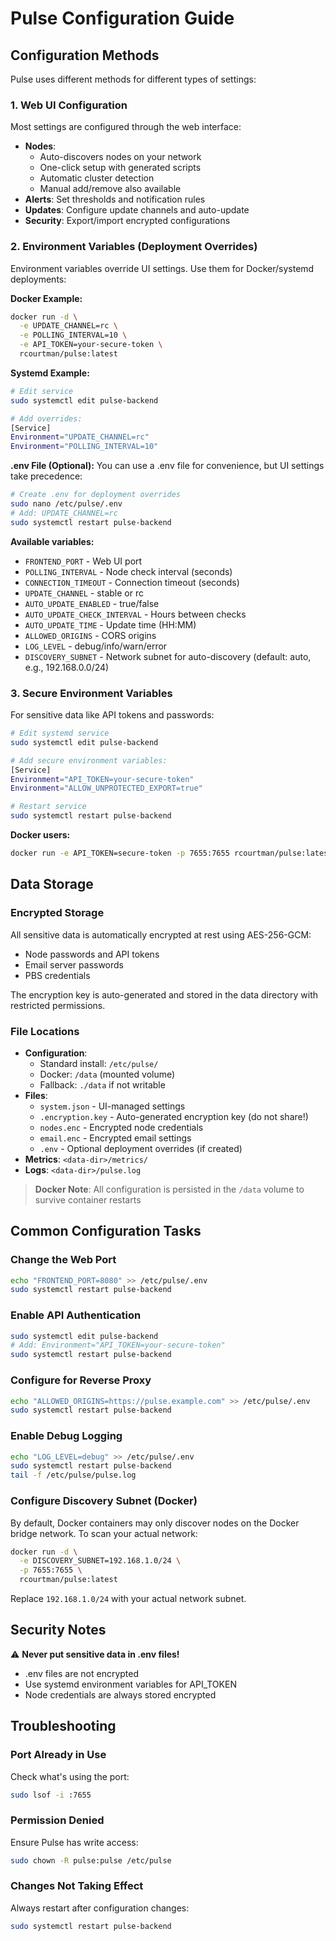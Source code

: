 # Pulse Configuration Guide

## Configuration Methods

Pulse uses different methods for different types of settings:

### 1. Web UI Configuration
Most settings are configured through the web interface:
- **Nodes**: 
  - Auto-discovers nodes on your network
  - One-click setup with generated scripts
  - Automatic cluster detection
  - Manual add/remove also available
- **Alerts**: Set thresholds and notification rules  
- **Updates**: Configure update channels and auto-update
- **Security**: Export/import encrypted configurations

### 2. Environment Variables (Deployment Overrides)
Environment variables override UI settings. Use them for Docker/systemd deployments:

**Docker Example:**
```bash
docker run -d \
  -e UPDATE_CHANNEL=rc \
  -e POLLING_INTERVAL=10 \
  -e API_TOKEN=your-secure-token \
  rcourtman/pulse:latest
```

**Systemd Example:**
```bash
# Edit service
sudo systemctl edit pulse-backend

# Add overrides:
[Service]
Environment="UPDATE_CHANNEL=rc"
Environment="POLLING_INTERVAL=10"
```

**.env File (Optional):**
You can use a .env file for convenience, but UI settings take precedence:
```bash
# Create .env for deployment overrides
sudo nano /etc/pulse/.env
# Add: UPDATE_CHANNEL=rc
sudo systemctl restart pulse-backend
```

**Available variables:**
- `FRONTEND_PORT` - Web UI port
- `POLLING_INTERVAL` - Node check interval (seconds)
- `CONNECTION_TIMEOUT` - Connection timeout (seconds)
- `UPDATE_CHANNEL` - stable or rc
- `AUTO_UPDATE_ENABLED` - true/false
- `AUTO_UPDATE_CHECK_INTERVAL` - Hours between checks
- `AUTO_UPDATE_TIME` - Update time (HH:MM)
- `ALLOWED_ORIGINS` - CORS origins
- `LOG_LEVEL` - debug/info/warn/error
- `DISCOVERY_SUBNET` - Network subnet for auto-discovery (default: auto, e.g., 192.168.0.0/24)

### 3. Secure Environment Variables
For sensitive data like API tokens and passwords:

```bash
# Edit systemd service
sudo systemctl edit pulse-backend

# Add secure environment variables:
[Service]
Environment="API_TOKEN=your-secure-token"
Environment="ALLOW_UNPROTECTED_EXPORT=true"

# Restart service
sudo systemctl restart pulse-backend
```

**Docker users:**
```bash
docker run -e API_TOKEN=secure-token -p 7655:7655 rcourtman/pulse:latest
```

## Data Storage

### Encrypted Storage
All sensitive data is automatically encrypted at rest using AES-256-GCM:
- Node passwords and API tokens
- Email server passwords  
- PBS credentials

The encryption key is auto-generated and stored in the data directory with restricted permissions.

### File Locations
- **Configuration**: 
  - Standard install: `/etc/pulse/`
  - Docker: `/data` (mounted volume)
  - Fallback: `./data` if not writable
- **Files**:
  - `system.json` - UI-managed settings
  - `.encryption.key` - Auto-generated encryption key (do not share!)
  - `nodes.enc` - Encrypted node credentials
  - `email.enc` - Encrypted email settings
  - `.env` - Optional deployment overrides (if created)
- **Metrics**: `<data-dir>/metrics/`
- **Logs**: `<data-dir>/pulse.log`

> **Docker Note**: All configuration is persisted in the `/data` volume to survive container restarts

## Common Configuration Tasks

### Change the Web Port
```bash
echo "FRONTEND_PORT=8080" >> /etc/pulse/.env
sudo systemctl restart pulse-backend
```

### Enable API Authentication
```bash
sudo systemctl edit pulse-backend
# Add: Environment="API_TOKEN=your-secure-token"
sudo systemctl restart pulse-backend
```

### Configure for Reverse Proxy
```bash
echo "ALLOWED_ORIGINS=https://pulse.example.com" >> /etc/pulse/.env
sudo systemctl restart pulse-backend
```

### Enable Debug Logging
```bash
echo "LOG_LEVEL=debug" >> /etc/pulse/.env
sudo systemctl restart pulse-backend
tail -f /etc/pulse/pulse.log
```

### Configure Discovery Subnet (Docker)
By default, Docker containers may only discover nodes on the Docker bridge network. To scan your actual network:
```bash
docker run -d \
  -e DISCOVERY_SUBNET=192.168.1.0/24 \
  -p 7655:7655 \
  rcourtman/pulse:latest
```
Replace `192.168.1.0/24` with your actual network subnet.

## Security Notes

⚠️ **Never put sensitive data in .env files!**
- .env files are not encrypted
- Use systemd environment variables for API_TOKEN
- Node credentials are always stored encrypted

## Troubleshooting

### Port Already in Use
Check what's using the port:
```bash
sudo lsof -i :7655
```

### Permission Denied
Ensure Pulse has write access:
```bash
sudo chown -R pulse:pulse /etc/pulse
```

### Changes Not Taking Effect
Always restart after configuration changes:
```bash
sudo systemctl restart pulse-backend
```